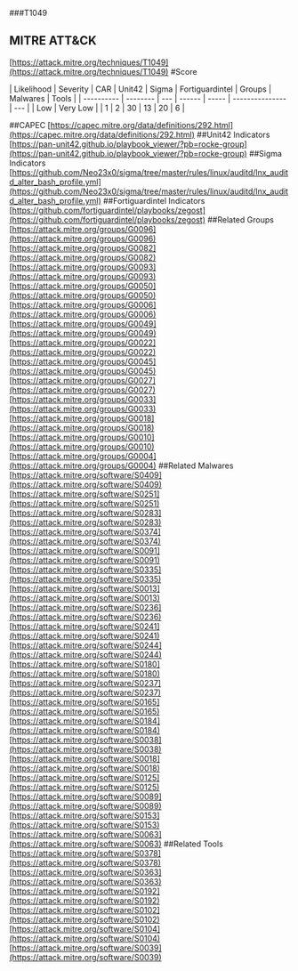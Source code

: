 ###T1049
## MITRE ATT&CK
[https://attack.mitre.org/techniques/T1049](https://attack.mitre.org/techniques/T1049)
#Score

| Likelihood | Severity | CAR | Unit42 | Sigma | Fortiguardintel | Groups | Malwares | Tools |
| ---------- | -------- | --- | ------ | ----- | --------------- | ---  |
| Low | Very Low |   | 1 | 2 | 30 | 13 | 20 | 6 |

##CAPEC
[https://capec.mitre.org/data/definitions/292.html](https://capec.mitre.org/data/definitions/292.html)
[]()
##Unit42 Indicators
[https://pan-unit42.github.io/playbook_viewer/?pb=rocke-group](https://pan-unit42.github.io/playbook_viewer/?pb=rocke-group)
[]()
##Sigma Indicators
[https://github.com/Neo23x0/sigma/tree/master/rules/linux/auditd/lnx_auditd_alter_bash_profile.yml](https://github.com/Neo23x0/sigma/tree/master/rules/linux/auditd/lnx_auditd_alter_bash_profile.yml)
[]()
##Fortiguardintel Indicators
[https://github.com/fortiguardintel/playbooks/zegost](https://github.com/fortiguardintel/playbooks/zegost)
[]()
##Related Groups
[https://attack.mitre.org/groups/G0096](https://attack.mitre.org/groups/G0096)
[https://attack.mitre.org/groups/G0082](https://attack.mitre.org/groups/G0082)
[https://attack.mitre.org/groups/G0093](https://attack.mitre.org/groups/G0093)
[https://attack.mitre.org/groups/G0050](https://attack.mitre.org/groups/G0050)
[https://attack.mitre.org/groups/G0006](https://attack.mitre.org/groups/G0006)
[https://attack.mitre.org/groups/G0049](https://attack.mitre.org/groups/G0049)
[https://attack.mitre.org/groups/G0022](https://attack.mitre.org/groups/G0022)
[https://attack.mitre.org/groups/G0045](https://attack.mitre.org/groups/G0045)
[https://attack.mitre.org/groups/G0027](https://attack.mitre.org/groups/G0027)
[https://attack.mitre.org/groups/G0033](https://attack.mitre.org/groups/G0033)
[https://attack.mitre.org/groups/G0018](https://attack.mitre.org/groups/G0018)
[https://attack.mitre.org/groups/G0010](https://attack.mitre.org/groups/G0010)
[https://attack.mitre.org/groups/G0004](https://attack.mitre.org/groups/G0004)
[]()
##Related Malwares
[https://attack.mitre.org/software/S0409](https://attack.mitre.org/software/S0409)
[https://attack.mitre.org/software/S0251](https://attack.mitre.org/software/S0251)
[https://attack.mitre.org/software/S0283](https://attack.mitre.org/software/S0283)
[https://attack.mitre.org/software/S0374](https://attack.mitre.org/software/S0374)
[https://attack.mitre.org/software/S0091](https://attack.mitre.org/software/S0091)
[https://attack.mitre.org/software/S0335](https://attack.mitre.org/software/S0335)
[https://attack.mitre.org/software/S0013](https://attack.mitre.org/software/S0013)
[https://attack.mitre.org/software/S0236](https://attack.mitre.org/software/S0236)
[https://attack.mitre.org/software/S0241](https://attack.mitre.org/software/S0241)
[https://attack.mitre.org/software/S0244](https://attack.mitre.org/software/S0244)
[https://attack.mitre.org/software/S0180](https://attack.mitre.org/software/S0180)
[https://attack.mitre.org/software/S0237](https://attack.mitre.org/software/S0237)
[https://attack.mitre.org/software/S0165](https://attack.mitre.org/software/S0165)
[https://attack.mitre.org/software/S0184](https://attack.mitre.org/software/S0184)
[https://attack.mitre.org/software/S0038](https://attack.mitre.org/software/S0038)
[https://attack.mitre.org/software/S0018](https://attack.mitre.org/software/S0018)
[https://attack.mitre.org/software/S0125](https://attack.mitre.org/software/S0125)
[https://attack.mitre.org/software/S0089](https://attack.mitre.org/software/S0089)
[https://attack.mitre.org/software/S0153](https://attack.mitre.org/software/S0153)
[https://attack.mitre.org/software/S0063](https://attack.mitre.org/software/S0063)
[]()
##Related Tools
[https://attack.mitre.org/software/S0378](https://attack.mitre.org/software/S0378)
[https://attack.mitre.org/software/S0363](https://attack.mitre.org/software/S0363)
[https://attack.mitre.org/software/S0192](https://attack.mitre.org/software/S0192)
[https://attack.mitre.org/software/S0102](https://attack.mitre.org/software/S0102)
[https://attack.mitre.org/software/S0104](https://attack.mitre.org/software/S0104)
[https://attack.mitre.org/software/S0039](https://attack.mitre.org/software/S0039)
[]()
